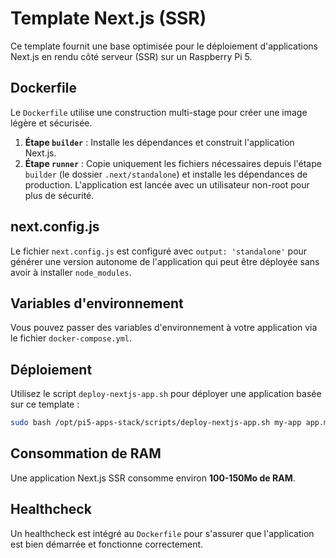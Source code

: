 # Template Next.js (SSR)

Ce template fournit une base optimisée pour le déploiement d'applications Next.js en rendu côté serveur (SSR) sur un Raspberry Pi 5.

## Dockerfile

Le `Dockerfile` utilise une construction multi-stage pour créer une image légère et sécurisée.

1.  **Étape `builder`** : Installe les dépendances et construit l'application Next.js.
2.  **Étape `runner`** : Copie uniquement les fichiers nécessaires depuis l'étape `builder` (le dossier `.next/standalone`) et installe les dépendances de production. L'application est lancée avec un utilisateur non-root pour plus de sécurité.

## next.config.js

Le fichier `next.config.js` est configuré avec `output: 'standalone'` pour générer une version autonome de l'application qui peut être déployée sans avoir à installer `node_modules`.

## Variables d'environnement

Vous pouvez passer des variables d'environnement à votre application via le fichier `docker-compose.yml`.

## Déploiement

Utilisez le script `deploy-nextjs-app.sh` pour déployer une application basée sur ce template :

```bash
sudo bash /opt/pi5-apps-stack/scripts/deploy-nextjs-app.sh my-app app.mondomaine.com
```

## Consommation de RAM

Une application Next.js SSR consomme environ **100-150Mo de RAM**.

## Healthcheck

Un healthcheck est intégré au `Dockerfile` pour s'assurer que l'application est bien démarrée et fonctionne correctement.
